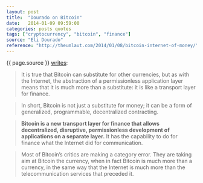 ```yaml
---
layout: post
title:  "Dourado on Bitcoin"
date:   2014-01-09 09:59:00
categories: posts quotes
tags: ["cryptocurrency", "bitcoin", "finance"]
source: "Eli Dourado"
reference: "http://theumlaut.com/2014/01/08/bitcoin-internet-of-money/"
---
```


{{ page.source }} [writes]({{page.reference}}):

> It is true that Bitcoin can substitute for other currencies, but as with the Internet, the abstraction of a permissionless application layer means that it is much more than a substitute: it is like a transport layer for finance.

> In short, Bitcoin is not just a substitute for money; it can be a form of generalized, programmable, decentralized contracting.

> <b>Bitcoin is a new transport layer for finance that allows decentralized, disruptive, permissionless development of applications on a separate layer.</b> It has the capability to do for finance what the Internet did for communication.

> Most of Bitcoin’s critics are making a category error. They are taking aim at Bitcoin the currency, when in fact Bitcoin is much more than a currency, in the same way that the Internet is much more than the telecommunication services that preceded it.